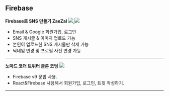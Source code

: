 ## Firebase

<b>Firebase로 SNS 만들기 ZaeZal</b>
<a href="https://github.com/Sweet-Pumpkin/react-zaezal/tree/zaezal">
  <img src="https://img.shields.io/badge/CODE-000000?style=flat-square&logo=CodersRank&logoColor=FFFFFF"/>
</a>
<a href="https://enchanting-horse-f2f1b7.netlify.app/">
  <img src="https://img.shields.io/badge/LINK-00C7B7?style=flat-square&logo=Netlify&logoColor=FFFFFF"/>
</a>

  - Email & Google 회원가입, 로그인
  - SNS 게시글 & 이미지 업로드 가능
  - 본인이 업로드한 SNS 게시물만 삭제 가능
  - 닉네임 변경 및 프로필 사진 변경 가능  

---

<b>노마드 코더 트위터 클론 코딩</b>
<a href="https://github.com/Sweet-Pumpkin/react-twitter/tree/clone-coding">
  <img src="https://img.shields.io/badge/CODE-000000?style=flat-square&logo=CodersRank&logoColor=FFFFFF"/>
</a>

  - Firebase v9 문법 사용.
  - React&Firebase 사용해서 회원가입, 로그인, 트윗 작성하기.

---